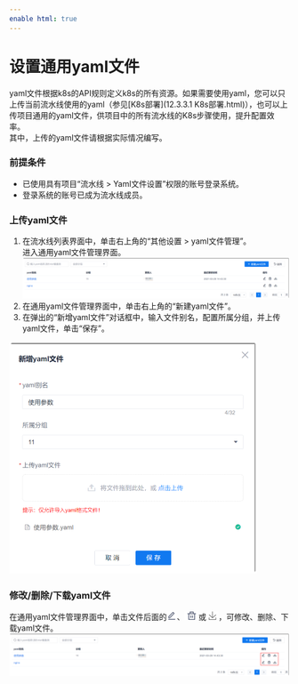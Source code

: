 ```yaml
---
enable html: true
---
```

# 设置通用yaml文件

 yaml文件根据k8s的API规则定义k8s的所有资源。如果需要使用yaml，您可以只上传当前流水线使用的yaml（参见[K8s部署](12.3.3.1 K8s部署.html)），也可以上传项目通用的yaml文件，供项目中的所有流水线的K8s步骤使用，提升配置效率。             
其中，上传的yaml文件请根据实际情况编写。
 
### 前提条件        
* 已使用具有项目“流水线 > Yaml文件设置”权限的账号登录系统。
* 登录系统的账号已成为流水线成员。

### 上传yaml文件                  
1. 在流水线列表界面中，单击右上角的“其他设置 > yaml文件管理”。           
    进入通用yaml文件管理界面。                             
    <img src="fig/流水线-yaml文件列表.png" style="zoom:50%">                    
2. 在通用yaml文件管理界面中，单击右上角的“新建yaml文件”。
3. 在弹出的“新增yaml文件”对话框中，输入文件别名，配置所属分组，并上传yaml文件，单击“保存”。                    
  <img src="fig/流水线-新建yaml文件.png" style="zoom:50%">                
  
### 修改/删除/下载yaml文件
在通用yaml文件管理界面中，单击文件后面的![](fig/modify-02.png)、![](fig/delete01.png)或![](fig/下载.png)，可修改、删除、下载yaml文件。         
<img src="fig/流水线-删除yaml文件.png" style="zoom:50%">

